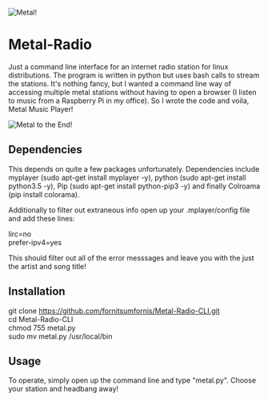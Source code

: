 ![Metal!](https://github.com/fornitsumfornis/Metal-Radio-CLI/blob/master/metal.png)

# Metal-Radio
Just a command line interface for an internet radio station for linux distributions.  The program is written in python but uses bash calls to stream the stations.
It's nothing fancy, but I wanted a command line way of accessing multiple metal stations without having to open a browser (I listen to music from a Raspberry Pi in my office).  So I wrote the code and voila, Metal Music Player! 

![Metal to the End!](https://github.com/fornitsumfornis/Metal-Radio-CLI/blob/master/metalpy.png)

## Dependencies
This depends on quite a few packages unfortunately.  Dependencies include myplayer (sudo apt-get install myplayer -y), python (sudo apt-get install python3.5 -y), Pip (sudo apt-get install python-pip3 -y) and finally Colroama (pip install colorama).  

Additionally to filter out extraneous info open up your .mplayer/config file and add these lines:

lirc=no  
prefer-ipv4=yes

This should filter out all of the error messsages and leave you with the just the artist and song title!

## Installation

git clone https://github.com/fornitsumfornis/Metal-Radio-CLI.git   
cd Metal-Radio-CLI  
chmod 755 metal.py  
sudo mv metal.py /usr/local/bin

## Usage

To operate, simply open up the command line and type "metal.py".  Choose your station and headbang away!
